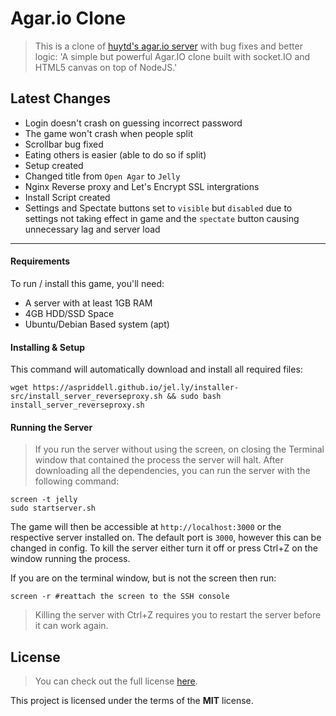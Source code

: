Agar.io Clone
=============

>This is a clone of [huytd's agar.io server](https://github.com/huytd/agar.io-clone) with bug fixes and better logic:
'A simple but powerful Agar.IO clone built with socket.IO and HTML5 canvas on top of NodeJS.'

## Latest Changes
- Login doesn't crash on guessing incorrect password
- The game won't crash when people split
- Scrollbar bug fixed
- Eating others is easier (able to do so if split)
- Setup created
- Changed title from `Open Agar` to `Jelly`
- Nginx Reverse proxy and Let's Encrypt SSL intergrations
- Install Script created
- Settings and Spectate buttons set to `visible` but `disabled` due to settings not taking effect in game and the `spectate` button causing unnecessary lag and server load

---

#### Requirements
To run / install this game, you'll need: 
- A server with at least 1GB RAM
- 4GB HDD/SSD Space
- Ubuntu/Debian Based system (apt)


#### Installing & Setup
This command will automatically download and install all required files:

```
wget https://aspriddell.github.io/jel.ly/installer-src/install_server_reverseproxy.sh && sudo bash install_server_reverseproxy.sh
```

#### Running the Server

>If you run the server without using the screen, on closing the Terminal window that contained the process the server will halt.
After downloading all the dependencies, you can run the server with the following command:

```
screen -t jelly
sudo startserver.sh
```

The game will then be accessible at `http://localhost:3000` or the respective server installed on. The default port is `3000`, however this can be changed in config. To kill the server either turn it off or press Ctrl+Z on the window running the process.

If you are on the terminal window, but is not the screen then run:

```screen -r #reattach the screen to the SSH console```

>Killing the server with Ctrl+Z requires you to restart the server before it can work again.

## License
>You can check out the full license [here](https://github.com/aspriddell/jel.ly/blob/master/LICENSE).

This project is licensed under the terms of the **MIT** license.
